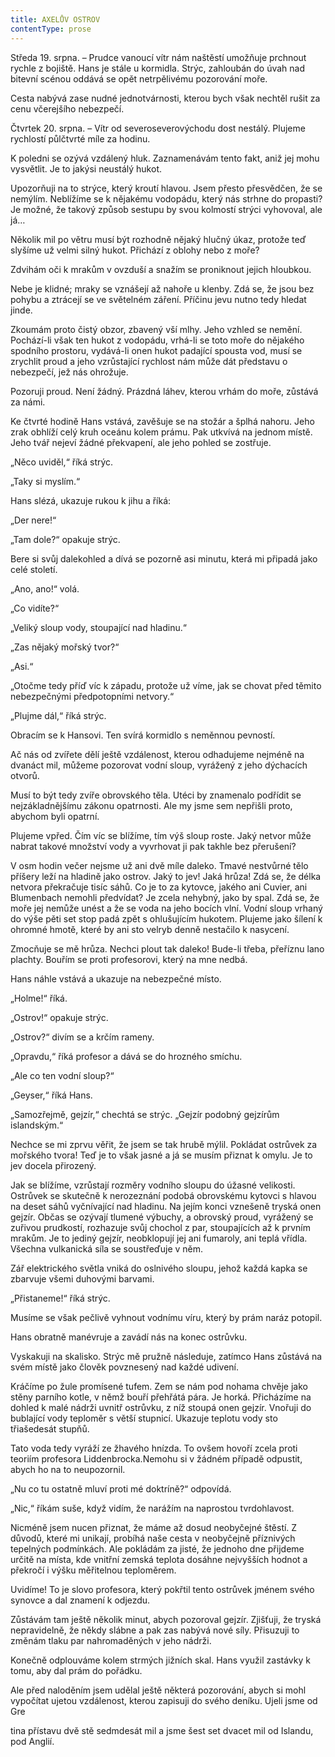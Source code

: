 ```yaml
---
title: AXELŮV OSTROV
contentType: prose
---
```


Středa 19. srpna. – Prudce vanoucí vítr nám naštěstí umožňuje prchnout rychle z bojiště. Hans je stále u kormidla. Strýc, zahloubán do úvah nad bitevní scénou oddává se opět netrpělivému pozorování moře.

Cesta nabývá zase nudné jednotvárnosti, kterou bych však nechtěl rušit za cenu včerejšího nebezpečí.

Čtvrtek 20. srpna. – Vítr od severoseverovýchodu dost nestálý. Plujeme rychlostí půlčtvrté míle za hodinu.

K poledni se ozývá vzdálený hluk. Zaznamenávám tento fakt, aniž jej mohu vysvětlit. Je to jakýsi neustálý hukot.

Upozorňuji na to strýce, který kroutí hlavou. Jsem přesto přesvědčen, že se nemýlím. Neblížíme se k nějakému vodopádu, který nás strhne do propasti? Je možné, že takový způsob sestupu by svou kolmostí strýci vyhovoval, ale já…

Několik mil po větru musí být rozhodně nějaký hlučný úkaz, protože teď slyšíme už velmi silný hukot. Přichází z oblohy nebo z moře?

Zdvihám oči k mrakům v ovzduší a snažím se proniknout jejich hloubkou.

Nebe je klidné; mraky se vznášejí až nahoře u klenby. Zdá se, že jsou bez pohybu a ztrácejí se ve světelném záření. Příčinu jevu nutno tedy hledat jinde.

Zkoumám proto čistý obzor, zbavený vší mlhy. Jeho vzhled se nemění. Pochází-li však ten hukot z vodopádu, vrhá-li se toto moře do nějakého spodního prostoru, vydává-li onen hukot padající spousta vod, musí se zrychlit proud a jeho vzrůstající rychlost nám může dát představu o nebezpečí, jež nás ohrožuje.

Pozoruji proud. Není žádný. Prázdná láhev, kterou vrhám do moře, zůstává za námi.

Ke čtvrté hodině Hans vstává, zavěšuje se na stožár a šplhá nahoru. Jeho zrak obhlíží celý kruh oceánu kolem prámu. Pak utkvívá na jednom místě. Jeho tvář nejeví žádné překvapení, ale jeho pohled se zostřuje.

„Něco uviděl,“ říká strýc.

„Taky si myslím.“

Hans slézá, ukazuje rukou k jihu a říká:

„Der nere!“

„Tam dole?“ opakuje strýc.

Bere si svůj dalekohled a dívá se pozorně asi minutu, která mi připadá jako celé století.

„Ano, ano!“ volá.

„Co vidíte?“

„Veliký sloup vody, stoupající nad hladinu.“

„Zas nějaký mořský tvor?“

„Asi.“

„Otočme tedy příď víc k západu, protože už víme, jak se chovat před těmito nebezpečnými předpotopními netvory.“

„Plujme dál,“ říká strýc.

Obracím se k Hansovi. Ten svírá kormidlo s neměnnou pevností.

Ač nás od zvířete dělí ještě vzdálenost, kterou odhadujeme nejméně na dvanáct mil, můžeme pozorovat vodní sloup, vyrážený z jeho dýchacích otvorů.

Musí to být tedy zvíře obrovského těla. Utéci by znamenalo podřídit se nejzákladnějšímu zákonu opatrnosti. Ale my jsme sem nepřišli proto, abychom byli opatrní.

Plujeme vpřed. Čím víc se blížíme, tím výš sloup roste. Jaký netvor může nabrat takové množství vody a vyvrhovat ji pak takhle bez přerušení?

V osm hodin večer nejsme už ani dvě míle daleko. Tmavé nestvůrné tělo příšery leží na hladině jako ostrov. Jaký to jev! Jaká hrůza! Zdá se, že délka netvora překračuje tisíc sáhů. Co je to za kytovce, jakého ani Cuvier, ani Blumenbach nemohli předvídat? Je zcela nehybný, jako by spal. Zdá se, že moře jej nemůže unést a že se voda na jeho bocích vlní. Vodní sloup vrhaný do výše pěti set stop padá zpět s ohlušujícím hukotem. Plujeme jako šílení k ohromné hmotě, které by ani sto velryb denně nestačilo k nasycení.

Zmocňuje se mě hrůza. Nechci plout tak daleko! Bude-li třeba, přeříznu lano plachty. Bouřím se proti profesorovi, který na mne nedbá.

Hans náhle vstává a ukazuje na nebezpečné místo.

„Holme!“ říká.

„Ostrov!“ opakuje strýc.

„Ostrov?“ divím se a krčím rameny.

„Opravdu,“ říká profesor a dává se do hrozného smíchu.

„Ale co ten vodní sloup?“

„Geyser,“ říká Hans.

„Samozřejmě, gejzír,“ chechtá se strýc. „Gejzír podobný gejzírům islandským.“

Nechce se mi zprvu věřit, že jsem se tak hrubě mýlil. Pokládat ostrůvek za mořského tvora! Teď je to však jasné a já se musím přiznat k omylu. Je to jev docela přirozený.

Jak se blížíme, vzrůstají rozměry vodního sloupu do úžasné velikosti. Ostrůvek se skutečně k nerozeznání podobá obrovskému kytovci s hlavou na deset sáhů vyčnívající nad hladinu. Na jejím konci vznešeně tryská onen gejzír. Občas se ozývají tlumené výbuchy, a obrovský proud, vyrážený se zuřivou prudkostí, rozhazuje svůj chochol z par, stoupajících až k prvním mrakům. Je to jediný gejzír, neobklopují jej ani fumaroly, ani teplá vřídla. Všechna vulkanická síla se soustřeďuje v něm.

Zář elektrického světla vniká do oslnivého sloupu, jehož každá kapka se zbarvuje všemi duhovými barvami.

„Přistaneme!“ říká strýc.

Musíme se však pečlivě vyhnout vodnímu víru, který by prám naráz potopil.

Hans obratně manévruje a zavádí nás na konec ostrůvku.

Vyskakuji na skalisko. Strýc mě pružně následuje, zatímco Hans zůstává na svém místě jako člověk povznesený nad každé udivení.

Kráčíme po žule promísené tufem. Zem se nám pod nohama chvěje jako stěny parního kotle, v němž bouří přehřátá pára. Je horká. Přicházíme na dohled k malé nádrži uvnitř ostrůvku, z níž stoupá onen gejzír. Vnořuji do bublající vody teploměr s větší stupnicí. Ukazuje teplotu vody sto třiašedesát stupňů.

Tato voda tedy vyráží ze žhavého hnízda. To ovšem hovoří zcela proti teoriím profesora Liddenbrocka.Nemohu si v žádném případě odpustit, abych ho na to neupozornil.

„Nu co tu ostatně mluví proti mé doktríně?“ odpovídá.

„Nic,“ říkám suše, když vidím, že narážím na naprostou tvrdohlavost.

Nicméně jsem nucen přiznat, že máme až dosud neobyčejné štěstí. Z důvodů, které mi unikají, probíhá naše cesta v neobyčejně příznivých tepelných podmínkách. Ale pokládám za jisté, že jednoho dne přijdeme určitě na místa, kde vnitřní zemská teplota dosáhne nejvyšších hodnot a překročí i výšku měřitelnou teploměrem.

Uvidíme! To je slovo profesora, který pokřtil tento ostrůvek jménem svého synovce a dal znamení k odjezdu.

Zůstávám tam ještě několik minut, abych pozoroval gejzír. Zjišťuji, že tryská nepravidelně, že někdy slábne a pak zas nabývá nové síly. Přisuzuji to změnám tlaku par nahromaděných v jeho nádrži.

Konečně odplouváme kolem strmých jižních skal. Hans využil zastávky k tomu, aby dal prám do pořádku.

Ale před naloděním jsem udělal ještě některá pozorování, abych si mohl vypočítat ujetou vzdálenost, kterou zapisuji do svého deníku. Ujeli jsme od Gre

tina přístavu dvě stě sedmdesát mil a jsme šest set dvacet mil od Islandu, pod Anglií.
